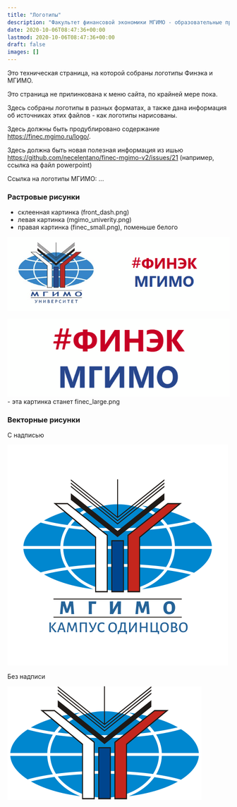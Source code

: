 ```yaml
---
title: "Логотипы"
description: "Факультет финансовой экономики МГИМО - образовательные программы по экономике, менеджменту и бизнес-информатике на собственном кампусе в Одинцово."
date: 2020-10-06T08:47:36+00:00
lastmod: 2020-10-06T08:47:36+00:00
draft: false
images: []
---
```


Это техническая страница, на которой собраны логотипы Финэка и МГИМО.

Это страница не прилинкована к меню сайта, по крайней мере пока.

Здесь собраны логотипы в разных форматах, а также дана информация об источниках
этих файлов - как логотипы нарисованы.

Здесь должны быть продублировано содержание https://finec.mgimo.ru/logo/.

Здесь должна быть новая полезная информация из ишью
https://github.com/necelentano/finec-mgimo-v2/issues/21 (например, ссылка на файл powerpoint)


Ссылка на логотипы МГИМО: ... 

### Растровые рисунки

- склеенная картинка (front_dash.png)
- левая картинка (mgimo_univerity.png)
- правая картинка (finec_small.png), поменьше белого

![Логотип ФИНЭК МГИМО Одинцово](front_dash.png)

![Логотип ФИНЭК МГИМО Одинцово](finec.png) - эта картинка станет finec_large.png


### Векторные рисунки

C надписью

![Логотип ФИНЭК МГИМО Одинцово](vector-caption.svg)

Без надписи

![Логотип ФИНЭК МГИМО Одинцово](vector.svg)
